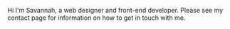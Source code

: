Hi I'm Savannah, a web designer and front-end developer. Please see my contact page for information on how to get in touch with me.
